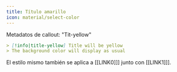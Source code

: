```yaml
---
title: Título amarillo
icon: material/select-color
---
```


Metadatos de callout: "Tit-yellow"

```md
> [!info|title-yellow] Title will be yellow
> The background color will display as usual
```

El estilo mismo también se aplica a [[LINK0]]] junto con [[LINK1]]].